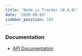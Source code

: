 ```yaml
---
title: 'Node.js Tracker (0.4.0)'
date: '2020-09-03'
sidebar_position: 100
---
```


### Documentation

- [API Documentation](https://snowplow.github.io/snowplow-nodejs-tracker/)
